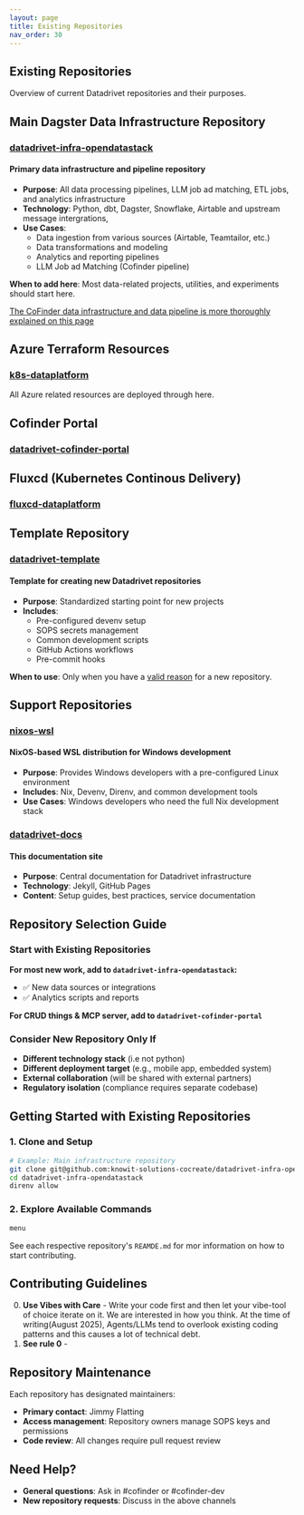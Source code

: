 ```yaml
---
layout: page
title: Existing Repositories
nav_order: 30
---
```


## Existing Repositories

Overview of current Datadrivet repositories and their purposes.

## Main Dagster Data Infrastructure Repository

### [datadrivet-infra-opendatastack](https://github.com/knowit-solutions-cocreate/datadrivet-infra-opendatastack)

#### Primary data infrastructure and pipeline repository

- **Purpose**: All data processing pipelines, LLM job ad matching, ETL jobs, and
  analytics infrastructure
- **Technology**: Python, dbt, Dagster, Snowflake, Airtable and upstream message
  intergrations,
- **Use Cases**:
  - Data ingestion from various sources (Airtable, Teamtailor, etc.)
  - Data transformations and modeling
  - Analytics and reporting pipelines
  - LLM Job ad Matching (Cofinder pipeline)

**When to add here**: Most data-related projects, utilities, and experiments
should start here.

[The CoFinder data infrastructure and data pipeline is more thoroughly explained on this page](cofinder-explained.md)

## Azure Terraform Resources

### [k8s-dataplatform](https://github.com/knowit-solutions-cocreate/k8s-dataplatform)

All Azure related resources are deployed through here.

## Cofinder Portal

### [datadrivet-cofinder-portal](https://github.com/knowit-solutions-cocreate/datadrivet-cofinder-portal)

## Fluxcd (Kubernetes Continous Delivery)

### [fluxcd-dataplatform](https://github.com/knowit-solutions-cocreate/fluxcd-dataplatform)

## Template Repository

### [datadrivet-template](https://github.com/knowit-solutions-cocreate/datadrivet-template)

#### Template for creating new Datadrivet repositories

- **Purpose**: Standardized starting point for new projects
- **Includes**:
  - Pre-configured devenv setup
  - SOPS secrets management
  - Common development scripts
  - GitHub Actions workflows
  - Pre-commit hooks

**When to use**: Only when you have a
[valid reason](05-setting-up-repository.html#step-2-valid-reasons-for-a-new-repository)
for a new repository.

## Support Repositories

### [nixos-wsl](https://github.com/knowit-solutions-cocreate/nixos-wsl)

#### NixOS-based WSL distribution for Windows development

- **Purpose**: Provides Windows developers with a pre-configured Linux
  environment
- **Includes**: Nix, Devenv, Direnv, and common development tools
- **Use Cases**: Windows developers who need the full Nix development stack

### [datadrivet-docs](https://github.com/knowit-solutions-cocreate/datadrivet-docs)

#### This documentation site

- **Purpose**: Central documentation for Datadrivet infrastructure
- **Technology**: Jekyll, GitHub Pages
- **Content**: Setup guides, best practices, service documentation

## Repository Selection Guide

### Start with Existing Repositories

**For most new work, add to `datadrivet-infra-opendatastack`:**

- ✅ New data sources or integrations
- ✅ Analytics scripts and reports

**For CRUD things & MCP server, add to `datadrivet-cofinder-portal`**

### Consider New Repository Only If

- **Different technology stack** (i.e not python)
- **Different deployment target** (e.g., mobile app, embedded system)
- **External collaboration** (will be shared with external partners)
- **Regulatory isolation** (compliance requires separate codebase)

## Getting Started with Existing Repositories

### 1. Clone and Setup

```bash
# Example: Main infrastructure repository
git clone git@github.com:knowit-solutions-cocreate/datadrivet-infra-opendatastack.git
cd datadrivet-infra-opendatastack
direnv allow
```

### 2. Explore Available Commands

```bash
menu
```

See each respective repository's `REAMDE.md` for mor information on how to start
contributing.

## Contributing Guidelines

0. **Use Vibes with Care** - Write your code first and then let your vibe-tool
   of choice iterate on it. We are interested in how you think. At the time of
   writing(August 2025), Agents/LLMs tend to overlook existing coding patterns
   and this causes a lot of technical debt.
1. **See rule 0** -

## Repository Maintenance

Each repository has designated maintainers:

- **Primary contact**: Jimmy Flatting
- **Access management**: Repository owners manage SOPS keys and permissions
- **Code review**: All changes require pull request review

## Need Help?

- **General questions**: Ask in #cofinder or #cofinder-dev
- **New repository requests**: Discuss in the above channels
